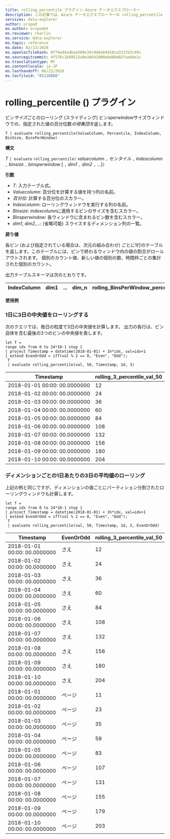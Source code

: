 ```yaml
---
title: rolling_percentile プラグイン-Azure データエクスプローラー
description: この記事では、Azure データエクスプローラーの rolling_percentile プラグインについて説明します。
services: data-explorer
author: orspod
ms.author: orspodek
ms.reviewer: rkarlin
ms.service: data-explorer
ms.topic: reference
ms.date: 02/13/2020
ms.openlocfilehash: 0ff4ad4adbae580e34c946eb9d18ca3337d3c49c
ms.sourcegitcommit: 4f576c1b89513a9e16641800abd80a02faa0da1c
ms.translationtype: MT
ms.contentlocale: ja-JP
ms.lasthandoff: 06/22/2020
ms.locfileid: "85128888"
---
```

# <a name="rolling_percentile-plugin"></a>rolling_percentile () プラグイン

ビン*サイズ*ごとのローリング (スライディング) ビン*sperwindow*サイズウィンドウでの、指定された値の百分位数*の母集団を*返します。

```kusto
T | evaluate rolling_percentile(ValueColumn, Percentile, IndexColumn, BinSize, BinsPerWindow)
```

**構文**

*T* `| evaluate` `rolling_percentile(` *valuecolumn* `,` *センタイル* `,` *indexcolumn* `,` *binsize* `,` *binsperwindow* [ `,` *dim1* `,` *dim2* `,` ...]`)`

**引数**

* *T*: 入力テーブル式。
* *Valuecolumn*: 百分位を計算する値を持つ列の名前。 
* *百分位*: 計算する百分位のスカラー。
* *Indexcolumn*: ローリングウィンドウを実行する列の名前。
* *Binsize*: *indexcolumn*に適用するビンのサイズを含むスカラー。
* *Binsperwindow*: 各ウィンドウに含まれるビン数を含むスカラー。
* *dim1*, *dim2*,...: (省略可能) スライスするディメンション列の一覧。

**戻り値**

各ビン (および指定されている場合は、次元の組み合わせ) ごとに1行のテーブルを返します。このテーブルには、ビンで終わるウィンドウ内の値の割合がロールアウトされます。 個別のカウント値、新しい値の個別の数、時間枠ごとの集計された個別のカウント。

出力テーブルスキーマは次のとおりです。


|IndexColumn|dim1|...|dim_n|rolling_BinsPerWindow_percentile_ValueColumn_Pct
|---|---|---|---|---|


**使用例**

### <a name="rolling-3-day-median-value-per-day"></a>1日に3日の中央値をローリングする 

次のクエリでは、毎日の粒度で3日の中央値を計算します。 出力の各行は、ビン自体を含む最後の3つのビンの中央値を表します。

<!-- csl: https://help.kusto.windows.net:443/Samples -->
```kusto
let T = 
range idx from 0 to 24*10-1 step 1
| project Timestamp = datetime(2018-01-01) + 1h*idx, val=idx+1
| extend EvenOrOdd = iff(val % 2 == 0, "Even", "Odd");
 T  
 | evaluate rolling_percentile(val, 50, Timestamp, 1d, 3)
```

|Timestamp|rolling_3_percentile_val_50|
|---|---|
|2018-01-01 00:00: 00.0000000|   12|
|2018-01-02 00:00: 00.0000000|   24|
|2018-01-03 00:00: 00.0000000|   36|
|2018-01-04 00:00: 00.0000000|   60|
|2018-01-05 00:00: 00.0000000|   84|
|2018-01-06 00:00: 00.0000000|   108|
|2018-01-07 00:00: 00.0000000|   132|
|2018-01-08 00:00: 00.0000000|   156|
|2018-01-09 00:00: 00.0000000|   180|
|2018-01-10 00:00: 00.0000000|   204|

### <a name="rolling-3-day-median-value-per-day-by-dimension"></a>ディメンションごとの1日あたりの3日の平均値のローリング

上記の例と同じですが、ディメンションの値ごとにパーティション分割されたローリングウィンドウも計算します。

<!-- csl: https://help.kusto.windows.net:443/Samples -->
```kusto
let T = 
range idx from 0 to 24*10-1 step 1
| project Timestamp = datetime(2018-01-01) + 1h*idx, val=idx+1
| extend EvenOrOdd = iff(val % 2 == 0, "Even", "Odd");
 T  
 | evaluate rolling_percentile(val, 50, Timestamp, 1d, 3, EvenOrOdd)
```

|Timestamp| EvenOrOdd|  rolling_3_percentile_val_50|
|---|---|---|
|2018-01-01 00:00: 00.0000000|   さえ|   12|
|2018-01-02 00:00: 00.0000000|   さえ|   24|
|2018-01-03 00:00: 00.0000000|   さえ|   36|
|2018-01-04 00:00: 00.0000000|   さえ|   60|
|2018-01-05 00:00: 00.0000000|   さえ|   84|
|2018-01-06 00:00: 00.0000000|   さえ|   108|
|2018-01-07 00:00: 00.0000000|   さえ|   132|
|2018-01-08 00:00: 00.0000000|   さえ|   156|
|2018-01-09 00:00: 00.0000000|   さえ|   180|
|2018-01-10 00:00: 00.0000000|   さえ|   204|
|2018-01-01 00:00: 00.0000000|   ページ|    11|
|2018-01-02 00:00: 00.0000000|   ページ|    23|
|2018-01-03 00:00: 00.0000000|   ページ|    35|
|2018-01-04 00:00: 00.0000000|   ページ|    59|
|2018-01-05 00:00: 00.0000000|   ページ|    83|
|2018-01-06 00:00: 00.0000000|   ページ|    107|
|2018-01-07 00:00: 00.0000000|   ページ|    131|
|2018-01-08 00:00: 00.0000000|   ページ|    155|
|2018-01-09 00:00: 00.0000000|   ページ|    179|
|2018-01-10 00:00: 00.0000000|   ページ|    203|

